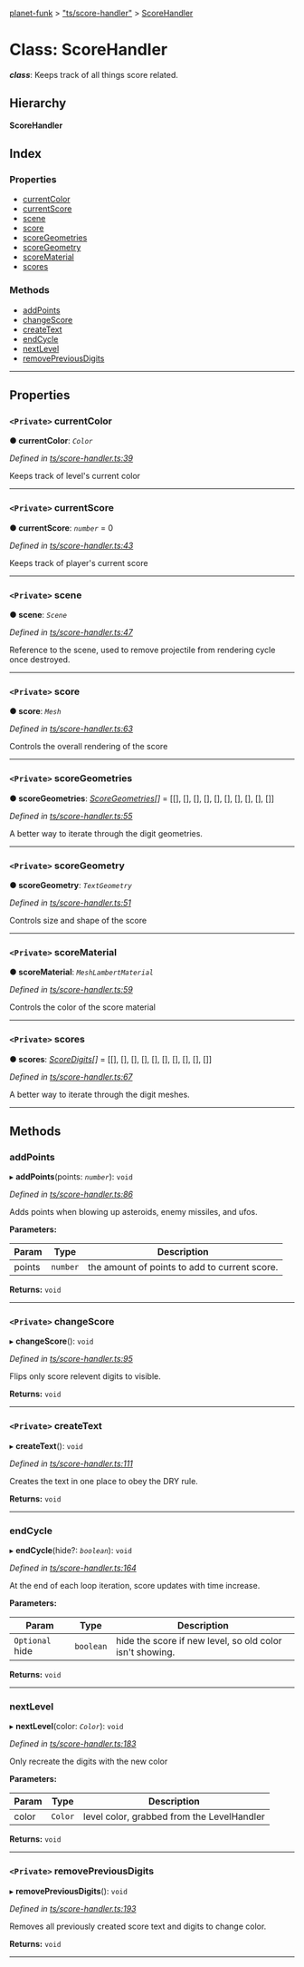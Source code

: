 [planet-funk](../README.md) > ["ts/score-handler"](../modules/_ts_score_handler_.md) > [ScoreHandler](../classes/_ts_score_handler_.scorehandler.md)

# Class: ScoreHandler

*__class__*: Keeps track of all things score related.

## Hierarchy

**ScoreHandler**

## Index

### Properties

* [currentColor](_ts_score_handler_.scorehandler.md#currentcolor)
* [currentScore](_ts_score_handler_.scorehandler.md#currentscore)
* [scene](_ts_score_handler_.scorehandler.md#scene)
* [score](_ts_score_handler_.scorehandler.md#score)
* [scoreGeometries](_ts_score_handler_.scorehandler.md#scoregeometries)
* [scoreGeometry](_ts_score_handler_.scorehandler.md#scoregeometry)
* [scoreMaterial](_ts_score_handler_.scorehandler.md#scorematerial)
* [scores](_ts_score_handler_.scorehandler.md#scores)

### Methods

* [addPoints](_ts_score_handler_.scorehandler.md#addpoints)
* [changeScore](_ts_score_handler_.scorehandler.md#changescore)
* [createText](_ts_score_handler_.scorehandler.md#createtext)
* [endCycle](_ts_score_handler_.scorehandler.md#endcycle)
* [nextLevel](_ts_score_handler_.scorehandler.md#nextlevel)
* [removePreviousDigits](_ts_score_handler_.scorehandler.md#removepreviousdigits)

---

## Properties

<a id="currentcolor"></a>

### `<Private>` currentColor

**● currentColor**: *`Color`*

*Defined in [ts/score-handler.ts:39](https://github.com/WilliamRADFunk/planet-funk/blob/cf5d1fe/src/ts/score-handler.ts#L39)*

Keeps track of level's current color

___
<a id="currentscore"></a>

### `<Private>` currentScore

**● currentScore**: *`number`* = 0

*Defined in [ts/score-handler.ts:43](https://github.com/WilliamRADFunk/planet-funk/blob/cf5d1fe/src/ts/score-handler.ts#L43)*

Keeps track of player's current score

___
<a id="scene"></a>

### `<Private>` scene

**● scene**: *`Scene`*

*Defined in [ts/score-handler.ts:47](https://github.com/WilliamRADFunk/planet-funk/blob/cf5d1fe/src/ts/score-handler.ts#L47)*

Reference to the scene, used to remove projectile from rendering cycle once destroyed.

___
<a id="score"></a>

### `<Private>` score

**● score**: *`Mesh`*

*Defined in [ts/score-handler.ts:63](https://github.com/WilliamRADFunk/planet-funk/blob/cf5d1fe/src/ts/score-handler.ts#L63)*

Controls the overall rendering of the score

___
<a id="scoregeometries"></a>

### `<Private>` scoreGeometries

**● scoreGeometries**: *[ScoreGeometries](../modules/_ts_score_handler_.md#scoregeometries)[]* =  [[], [], [], [], [], [], [], [], [], []]

*Defined in [ts/score-handler.ts:55](https://github.com/WilliamRADFunk/planet-funk/blob/cf5d1fe/src/ts/score-handler.ts#L55)*

A better way to iterate through the digit geometries.

___
<a id="scoregeometry"></a>

### `<Private>` scoreGeometry

**● scoreGeometry**: *`TextGeometry`*

*Defined in [ts/score-handler.ts:51](https://github.com/WilliamRADFunk/planet-funk/blob/cf5d1fe/src/ts/score-handler.ts#L51)*

Controls size and shape of the score

___
<a id="scorematerial"></a>

### `<Private>` scoreMaterial

**● scoreMaterial**: *`MeshLambertMaterial`*

*Defined in [ts/score-handler.ts:59](https://github.com/WilliamRADFunk/planet-funk/blob/cf5d1fe/src/ts/score-handler.ts#L59)*

Controls the color of the score material

___
<a id="scores"></a>

### `<Private>` scores

**● scores**: *[ScoreDigits](../modules/_ts_score_handler_.md#scoredigits)[]* =  [[], [], [], [], [], [], [], [], [], []]

*Defined in [ts/score-handler.ts:67](https://github.com/WilliamRADFunk/planet-funk/blob/cf5d1fe/src/ts/score-handler.ts#L67)*

A better way to iterate through the digit meshes.

___

## Methods

<a id="addpoints"></a>

###  addPoints

▸ **addPoints**(points: *`number`*): `void`

*Defined in [ts/score-handler.ts:86](https://github.com/WilliamRADFunk/planet-funk/blob/cf5d1fe/src/ts/score-handler.ts#L86)*

Adds points when blowing up asteroids, enemy missiles, and ufos.

**Parameters:**

| Param | Type | Description |
| ------ | ------ | ------ |
| points | `number` |  the amount of points to add to current score. |

**Returns:** `void`

___
<a id="changescore"></a>

### `<Private>` changeScore

▸ **changeScore**(): `void`

*Defined in [ts/score-handler.ts:95](https://github.com/WilliamRADFunk/planet-funk/blob/cf5d1fe/src/ts/score-handler.ts#L95)*

Flips only score relevent digits to visible.

**Returns:** `void`

___
<a id="createtext"></a>

### `<Private>` createText

▸ **createText**(): `void`

*Defined in [ts/score-handler.ts:111](https://github.com/WilliamRADFunk/planet-funk/blob/cf5d1fe/src/ts/score-handler.ts#L111)*

Creates the text in one place to obey the DRY rule.

**Returns:** `void`

___
<a id="endcycle"></a>

###  endCycle

▸ **endCycle**(hide?: *`boolean`*): `void`

*Defined in [ts/score-handler.ts:164](https://github.com/WilliamRADFunk/planet-funk/blob/cf5d1fe/src/ts/score-handler.ts#L164)*

At the end of each loop iteration, score updates with time increase.

**Parameters:**

| Param | Type | Description |
| ------ | ------ | ------ |
| `Optional` hide | `boolean` |  hide the score if new level, so old color isn't showing. |

**Returns:** `void`

___
<a id="nextlevel"></a>

###  nextLevel

▸ **nextLevel**(color: *`Color`*): `void`

*Defined in [ts/score-handler.ts:183](https://github.com/WilliamRADFunk/planet-funk/blob/cf5d1fe/src/ts/score-handler.ts#L183)*

Only recreate the digits with the new color

**Parameters:**

| Param | Type | Description |
| ------ | ------ | ------ |
| color | `Color` |  level color, grabbed from the LevelHandler |

**Returns:** `void`

___
<a id="removepreviousdigits"></a>

### `<Private>` removePreviousDigits

▸ **removePreviousDigits**(): `void`

*Defined in [ts/score-handler.ts:193](https://github.com/WilliamRADFunk/planet-funk/blob/cf5d1fe/src/ts/score-handler.ts#L193)*

Removes all previously created score text and digits to change color.

**Returns:** `void`

___

